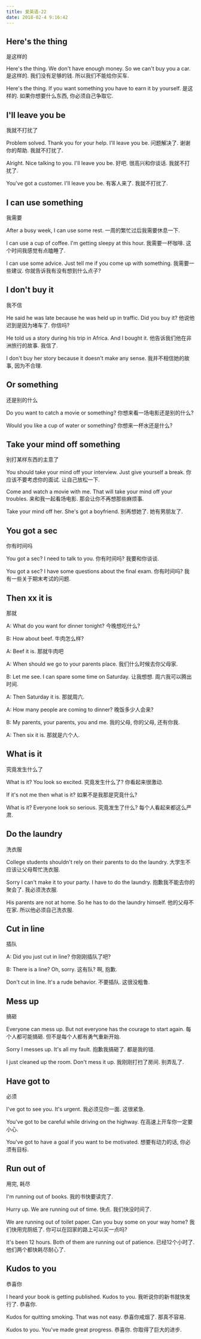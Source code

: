 ```yaml
---
title: 爱英语-22
date: 2018-02-4 9:16:42
---
```


## Here's the thing
是这样的

Here's the thing. We don't have enough money. So we can't buy you a car.
是这样的. 我们没有足够的钱. 所以我们不能给你买车.

Here's the thing. If you want something you have to earn it by yourself.
是这样的. 如果你想要什么东西, 你必须自己争取它.

## I'll leave you be
我就不打扰了

Problem solved. Thank you for your help. I'll leave you be.
问题解决了. 谢谢你的帮助. 我就不打扰了.

Alright. Nice talking to you. I'll leave you be.
好吧. 很高兴和你谈话. 我就不打扰了.

You've got a customer. I'll leave you be.
有客人来了. 我就不打扰了.

## I can use something
我需要

After a busy week, I can use some rest.
一周的繁忙过后我需要休息一下.

I can use a cup of coffee. I'm getting sleepy at this hour.
我需要一杯咖啡. 这个时间我感觉有点瞌睡了.

I can use some advice. Just tell me if you come up with something.
我需要一些建议. 你就告诉我有没有想到什么点子?

## I don't buy it
我不信

He said he was late because he was held up in traffic. Did you buy it?
他说他迟到是因为堵车了. 你信吗?

He told us a story during his trip in Africa. And I bought it.
他告诉我们他在非洲旅行的故事. 我信了.

I don't buy her story because it doesn't make any sense.
我并不相信她的故事, 因为不合理.

## Or something
还是别的什么

Do you want to catch a movie or something?
你想来看一场电影还是别的什么?

Would you like a cup of water or something?
你想来一杯水还是什么?

## Take your mind off something
别打某样东西的主意了

You should take your mind off your interview. Just give yourself a break.
你应该不要考虑你的面试. 让自己放松一下.

Come and watch a movie with me. That will take your mind off your troubles.
来和我一起看场电影. 那会让你不再想那些麻烦事.

Take your mind off her. She's got a boyfriend.
别再想她了. 她有男朋友了.

## You got a sec
你有时间吗

You got a sec? I need to talk to you.
你有时间吗? 我要和你谈谈.

You got a sec? I have some questions about the final exam.
你有时间吗? 我有一些关于期末考试的问题.

## Then xx it is
那就

A: What do you want for dinner tonight?
今晚想吃什么?

B: How about beef.
牛肉怎么样?

A: Beef it is.
那就牛肉吧

A: When should we go to your parents place.
我们什么时候去你父母家.

B: Let me see. I can spare some time on Saturday.
让我想想. 周六我可以腾出时间.

A: Then Saturday it is.
那就周六.

A: How many people are coming to dinner?
晚饭多少人会来?

B: My parents, your parents, you and me.
我的父母, 你的父母, 还有你我.

A: Then six it is.
那就是六个人.

## What is it
究竟发生什么了

What is it? You look so excited.
究竟发生什么了? 你看起来很激动.

If it's not me then what is it?
如果不是我那是究竟什么?

What is it? Everyone look so serious.
究竟发生了什么? 每个人看起来都这么严肃.

## Do the laundry
洗衣服

College students shouldn't rely on their parents to do the laundry.
大学生不应该让父母帮忙洗衣服.

Sorry I can't make it to your party. I have to do the laundry.
抱歉我不能去你的聚会了. 我必须洗衣服.

His parents are not at home. So he has to do the laundry himself.
他的父母不在家. 所以他必须自己洗衣服.

## Cut in line
插队

A: Did you just cut in line?
你刚刚插队了吧?

B: There is a line? Oh, sorry.
这有队? 啊, 抱歉.

Don't cut in line. It's a rude behavior.
不要插队. 这很没粗鲁.

## Mess up
搞砸

Everyone can mess up. But not everyone has the courage to start again.
每个人都可能搞砸. 但不是每个人都有勇气重新开始.

Sorry I messes up. It's all my fault.
抱歉我搞砸了. 都是我的错.

I just cleaned up the room. Don't mess it up.
我刚刚打扫了房间. 别弄乱了.

## Have got to
必须

I've got to see you. It's urgent.
我必须见你一面. 这很紧急.

You've got to be careful while driving on the highway.
在高速上开车你一定要小心.

You've got to have a goal if you want to be motivated.
想要有动力的话, 你必须有目标.

## Run out of
用完, 耗尽

I'm running out of books.
我的书快要读完了.

Hurry up. We are running out of time.
快点. 我们快没时间了.

We are running out of toilet paper. Can you buy some on your way home?
我们快用完厕纸了. 你可以在回家的路上可以买一点吗?

It's been 12 hours. Both of them are running out of patience.
已经12个小时了. 他们两个都快耗尽耐心了.

## Kudos to you
恭喜你

I heard your book is getting published. Kudos to you.
我听说你的新书就快发行了. 恭喜你.

Kudos for quitting smoking. That was not easy.
恭喜你戒烟了. 那真不容易.

Kudos to you. You've made great progress.
恭喜你. 你取得了巨大的进步.


